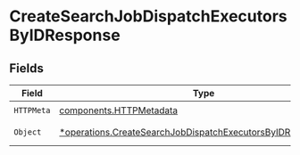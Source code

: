 # CreateSearchJobDispatchExecutorsByIDResponse


## Fields

| Field                                                                                                                                       | Type                                                                                                                                        | Required                                                                                                                                    | Description                                                                                                                                 |
| ------------------------------------------------------------------------------------------------------------------------------------------- | ------------------------------------------------------------------------------------------------------------------------------------------- | ------------------------------------------------------------------------------------------------------------------------------------------- | ------------------------------------------------------------------------------------------------------------------------------------------- |
| `HTTPMeta`                                                                                                                                  | [components.HTTPMetadata](../../models/components/httpmetadata.md)                                                                          | :heavy_check_mark:                                                                                                                          | N/A                                                                                                                                         |
| `Object`                                                                                                                                    | [*operations.CreateSearchJobDispatchExecutorsByIDResponseBody](../../models/operations/createsearchjobdispatchexecutorsbyidresponsebody.md) | :heavy_minus_sign:                                                                                                                          | a list of any objects                                                                                                                       |